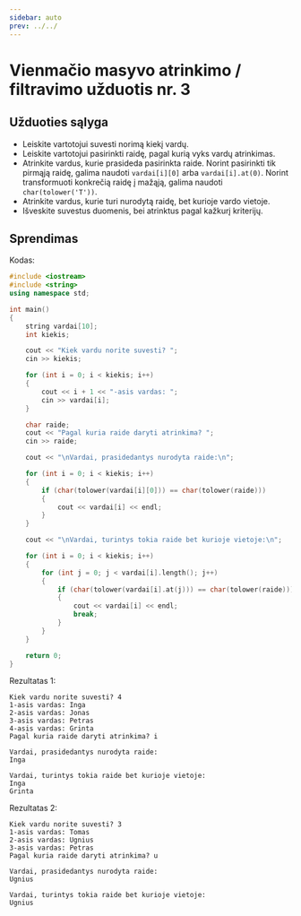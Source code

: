 ```yaml
---
sidebar: auto
prev: ../../
---
```


# Vienmačio masyvo atrinkimo / filtravimo užduotis nr. 3

## Užduoties sąlyga

- Leiskite vartotojui suvesti norimą kiekį vardų.
- Leiskite vartotojui pasirinkti raidę, pagal kurią vyks vardų atrinkimas.
- Atrinkite vardus, kurie prasideda pasirinkta raide. Norint pasirinkti tik pirmąją raidę, galima naudoti `vardai[i][0]` arba `vardai[i].at(0)`. Norint transformuoti konkrečią raidę į mažąją, galima naudoti `char(tolower('T'))`.
- Atrinkite vardus, kurie turi nurodytą raidę, bet kurioje vardo vietoje.
- Išveskite suvestus duomenis, bei atrinktus pagal kažkurį kriterijų.

## Sprendimas

Kodas:

```cpp
#include <iostream>
#include <string>
using namespace std;

int main()
{
    string vardai[10];
    int kiekis;

    cout << "Kiek vardu norite suvesti? ";
    cin >> kiekis;

    for (int i = 0; i < kiekis; i++)
    {
        cout << i + 1 << "-asis vardas: ";
        cin >> vardai[i];
    }

    char raide;
    cout << "Pagal kuria raide daryti atrinkima? ";
    cin >> raide;

    cout << "\nVardai, prasidedantys nurodyta raide:\n";

    for (int i = 0; i < kiekis; i++)
    {
        if (char(tolower(vardai[i][0])) == char(tolower(raide)))
        {
            cout << vardai[i] << endl;
        }
    }

    cout << "\nVardai, turintys tokia raide bet kurioje vietoje:\n";

    for (int i = 0; i < kiekis; i++)
    {
        for (int j = 0; j < vardai[i].length(); j++)
        {
            if (char(tolower(vardai[i].at(j))) == char(tolower(raide)))
            {
                cout << vardai[i] << endl;
                break;
            }
        }
    }

    return 0;
}
```

Rezultatas 1:

```
Kiek vardu norite suvesti? 4
1-asis vardas: Inga
2-asis vardas: Jonas
3-asis vardas: Petras
4-asis vardas: Grinta
Pagal kuria raide daryti atrinkima? i

Vardai, prasidedantys nurodyta raide:
Inga

Vardai, turintys tokia raide bet kurioje vietoje:
Inga
Grinta
```

Rezultatas 2:

```
Kiek vardu norite suvesti? 3
1-asis vardas: Tomas
2-asis vardas: Ugnius
3-asis vardas: Petras
Pagal kuria raide daryti atrinkima? u

Vardai, prasidedantys nurodyta raide:
Ugnius

Vardai, turintys tokia raide bet kurioje vietoje:
Ugnius
```
